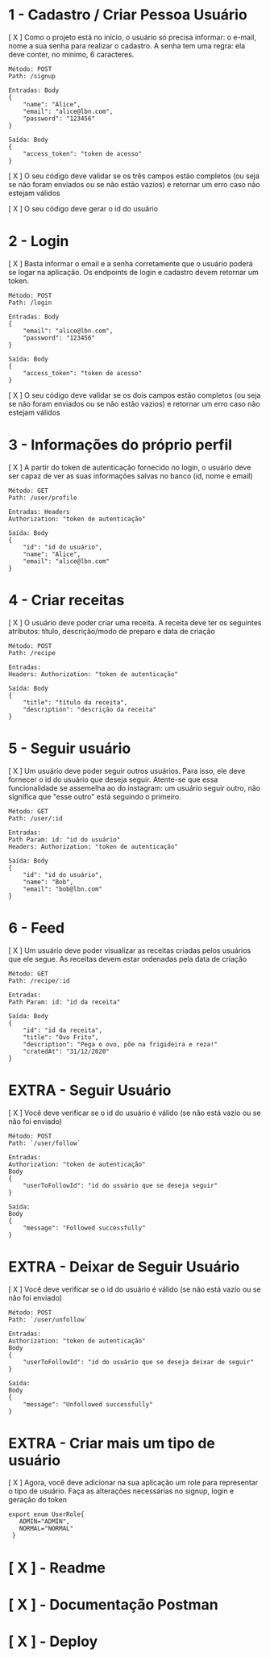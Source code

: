 # 1 - Cadastro / Criar Pessoa Usuário

[ X ] Como o projeto está no início, o usuário só precisa informar: o e-mail, nome a sua senha para realizar o cadastro. A senha tem uma regra: ela deve conter, no mínimo, 6 caracteres.

```
Método: POST
Path: /signup

Entradas: Body
{
	"name": "Alice",
	"email": "alice@lbn.com",
	"password": "123456"
}

Saída: Body
{
	"access_token": "token de acesso"
}
```
[ X ] O seu código deve validar se os três campos estão completos (ou seja se não foram enviados ou se não estão vazios) e retornar um erro caso não estejam válidos

[ X ] O seu código deve gerar o id do usuário


# 2 - Login

[ X ] Basta informar o email e a senha corretamente que o usuário poderá se logar na aplicação. Os endpoints de login e cadastro devem retornar um token.

```
Método: POST
Path: /login

Entradas: Body
{
	"email": "alice@lbn.com",
	"password": "123456"
}

Saída: Body
{
	"access_token": "token de acesso"
}
```
[ X ] O seu código deve validar se os dois campos estão completos (ou seja se não foram enviados ou se não estão vazios) e retornar um erro caso não estejam válidos

# 3 - Informações do próprio perfil

[ X ] A partir do token de autenticação fornecido no login, o usuário deve ser capaz de ver as suas informações salvas no banco (id, nome e email)

```
Método: GET
Path: /user/profile

Entradas: Headers
Authorization: "token de autenticação"

Saída: Body
{
	"id": "id do usuário",
	"name": "Alice",
	"email": "alice@lbn.com"
}
```
# 4 - Criar receitas
    
[ X ] O usuário deve poder criar uma receita. A receita deve ter os seguintes atributos: título, descrição/modo de preparo e data de criação

```
Método: POST
Path: /recipe

Entradas:
Headers: Authorization: "token de autenticação"

Saída: Body
{
	"title": "título da receita",
	"description": "descrição da receita"
}
```

# 5 - Seguir usuário

[ X ] Um usuário deve poder seguir outros usuários. Para isso, ele deve fornecer o id do usuário que deseja seguir. Atente-se que essa funcionalidade se assemelha ao do instagram: um usuário seguir outro, não significa que "esse outro" está seguindo o primeiro.


```
Método: GET
Path: /user/:id

Entradas:
Path Param: id: "id do usuário"
Headers: Authorization: "token de autenticação"

Saída: Body
{
	"id": "id do usuário",
	"name": "Bob",
	"email": "bob@lbn.com"
}
```

# 6 - Feed

[ X ] Um usuário deve poder visualizar as receitas criadas pelos usuários que ele segue. As receitas devem estar ordenadas pela data de criação

```
Método: GET
Path: /recipe/:id

Entradas:
Path Param: id: "id da receita"

Saída: Body
{
	"id": "id da receita",
	"title": "Ovo Frito",
	"description": "Pega o ovo, põe na frigideira e reza!"
	"cratedAt": "31/12/2020"
}
```
# EXTRA - Seguir Usuário

[ X ] Você deve verificar se o id do usuário é válido (se não está vazio ou se não foi enviado)

```
Método: POST
Path: `/user/follow`

Entradas:
Authorization: "token de autenticação"
Body
{
	"userToFollowId": "id do usuário que se deseja seguir"
}

Saída:
Body
{
	"message": "Followed successfully"
}

```

# EXTRA - Deixar de Seguir Usuário

[ X ] Você deve verificar se o id do usuário é válido (se não está vazio ou se não foi enviado)

```
Método: POST
Path: `/user/unfollow`

Entradas:
Authorization: "token de autenticação"
Body
{
	"userToFollowId": "id do usuário que se deseja deixar de seguir"
}

Saída:
Body
{
	"message": "Unfollowed successfully"
}

```

# EXTRA - Criar mais um tipo de usuário

[ X ] Agora, você deve adicionar na sua aplicação um role para representar o tipo de usuário. Faça as alterações necessárias no signup, login e geração do token

```
export enum UserRole{
   ADMIN="ADMIN",
   NORMAL="NORMAL"
 }
```

# [ X ] - Readme  

# [ X ] - Documentação Postman

# [ X ] - Deploy